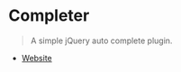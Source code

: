 # Completer

> A simple jQuery auto complete plugin.

- [Website](http://fengyuanchen.github.io/completer)
